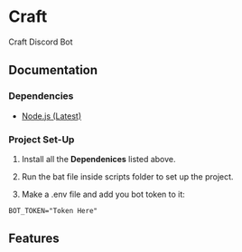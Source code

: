 
# Craft
Craft Discord Bot


## Documentation

### Dependencies
- [Node.js (Latest)](https://nodejs.org/en/download)

### Project Set-Up
1. Install all the **Dependenices** listed above.

2. Run the bat file inside scripts folder to set up the project.

3. Make a .env file and add you bot token to it:
```env
BOT_TOKEN="Token Here"
```


## Features
